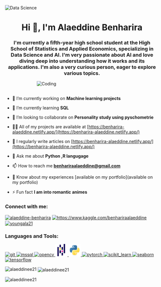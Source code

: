 <img align="center" alt="Data Science" width="1000" height="200" src="https://media.licdn.com/dms/image/C4D12AQESj72-s5gEKg/article-cover_image-shrink_600_2000/0/1626753867110?e=2147483647&v=beta&t=Kf7YAuwZtyCGYLNch-Mgc5eOC-7h7uL_dnBAIgsAFRQ">
<h1 align="center">Hi 👋, I'm Alaeddine Benharira</h1>
<h3 align="center">I'm currently a fifth-year high school student at the High School of Statistics and Applied Economics, specializing in Data Science and AI. I'm very passionate about AI and love diving deep into understanding how it works and its applications. I'm also a very curious person, eager to explore various topics.</h3>
<img align="right" alt="Coding" width="400" src="https://user-images.githubusercontent.com/74038190/212749447-bfb7e725-6987-49d9-ae85-2015e3e7cc41.gif" width="500"> <br><br>

- 🔭 I’m currently working on **Machine learning projects**

- 🌱 I’m currently learning **SQL**

- 👯 I’m looking to collaborate on **Personality study using pyschometrie**

- 👨‍💻 All of my projects are available at [https://benharira-alaeddine.netlify.app/](https://benharira-alaeddine.netlify.app/)

- 📝 I regularly write articles on [https://benharira-alaeddine.netlify.app/](https://benharira-alaeddine.netlify.app/)

- 💬 Ask me about **Python ,R langugage**

- 📫 How to reach me **benhariraalaeddine@gmail.com**

- 📄 Know about my experiences [available on my portfolio](available on my portfolio)

- ⚡ Fun fact **I am into romantic animes**

<h3 align="left">Connect with me:</h3>
<p align="left">
<a href="https://linkedin.com/in/alaeddine-benharira" target="blank"><img align="center" src="https://raw.githubusercontent.com/rahuldkjain/github-profile-readme-generator/master/src/images/icons/Social/linked-in-alt.svg" alt="alaeddine-benharira" height="30" width="40" /></a>
<a href="https://kaggle.com/https://www.kaggle.com/benhariraalaeddine" target="blank"><img align="center" src="https://raw.githubusercontent.com/rahuldkjain/github-profile-readme-generator/master/src/images/icons/Social/kaggle.svg" alt="https://www.kaggle.com/benhariraalaeddine" height="30" width="40" /></a>
<a href="https://instagram.com/youngala21" target="blank"><img align="center" src="https://raw.githubusercontent.com/rahuldkjain/github-profile-readme-generator/master/src/images/icons/Social/instagram.svg" alt="youngala21" height="30" width="40" /></a>
</p>

<h3 align="left">Languages and Tools:</h3>
<p align="left"> <a href="https://git-scm.com/" target="_blank" rel="noreferrer"> <img src="https://www.vectorlogo.zone/logos/git-scm/git-scm-icon.svg" alt="git" width="40" height="40"/> </a> <a href="https://www.microsoft.com/en-us/sql-server" target="_blank" rel="noreferrer"> <img src="https://www.svgrepo.com/show/303229/microsoft-sql-server-logo.svg" alt="mssql" width="40" height="40"/> </a> <a href="https://opencv.org/" target="_blank" rel="noreferrer"> <img src="https://www.vectorlogo.zone/logos/opencv/opencv-icon.svg" alt="opencv" width="40" height="40"/> </a> <a href="https://pandas.pydata.org/" target="_blank" rel="noreferrer"> <img src="https://raw.githubusercontent.com/devicons/devicon/2ae2a900d2f041da66e950e4d48052658d850630/icons/pandas/pandas-original.svg" alt="pandas" width="40" height="40"/> </a> <a href="https://www.python.org" target="_blank" rel="noreferrer"> <img src="https://raw.githubusercontent.com/devicons/devicon/master/icons/python/python-original.svg" alt="python" width="40" height="40"/> </a> <a href="https://pytorch.org/" target="_blank" rel="noreferrer"> <img src="https://www.vectorlogo.zone/logos/pytorch/pytorch-icon.svg" alt="pytorch" width="40" height="40"/> </a> <a href="https://scikit-learn.org/" target="_blank" rel="noreferrer"> <img src="https://upload.wikimedia.org/wikipedia/commons/0/05/Scikit_learn_logo_small.svg" alt="scikit_learn" width="40" height="40"/> </a> <a href="https://seaborn.pydata.org/" target="_blank" rel="noreferrer"> <img src="https://seaborn.pydata.org/_images/logo-mark-lightbg.svg" alt="seaborn" width="40" height="40"/> </a> <a href="https://www.tensorflow.org" target="_blank" rel="noreferrer"> <img src="https://www.vectorlogo.zone/logos/tensorflow/tensorflow-icon.svg" alt="tensorflow" width="40" height="40"/> </a> </p>

<p><img align="left" src="https://github-readme-stats.vercel.app/api/top-langs?username=alaeddinee21&show_icons=true&locale=en&layout=compact" alt="alaeddinee21" /></p>

<p>&nbsp;<img align="center" src="https://github-readme-stats.vercel.app/api?username=alaeddinee21&show_icons=true&locale=en" alt="alaeddinee21" /></p>

<p><img align="center" src="https://github-readme-streak-stats.herokuapp.com/?user=alaeddinee21&" alt="alaeddinee21" /></p>
